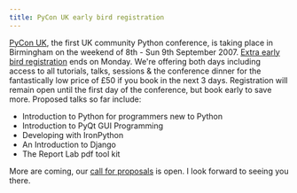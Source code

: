 ```yaml
---
title: PyCon UK early bird registration
---
```


[PyCon UK](http://www.pyconuk.org "PyCon UK"), the first UK community
Python conference, is taking place in Birmingham on the weekend of 8th -
Sun 9th September 2007. [Extra early bird
registration](http://www.pyconuk.org/booking.html) ends on Monday. We're
offering both days including access to all tutorials, talks, sessions
& the conference dinner for the fantastically low price of £50 if you
book in the next 3 days. Registration will remain open until the first
day of the conference, but book early to save more. Proposed talks so
far include:

-   Introduction to Python for programmers new to Python
-   Introduction to PyQt GUI Programming
-   Developing with IronPython
-   An Introduction to Django
-   The Report Lab pdf tool kit

More are coming, our [call for
proposals](http://www.pyconuk.org/community/CallForPapers) is open. I
look forward to seeing you there.
